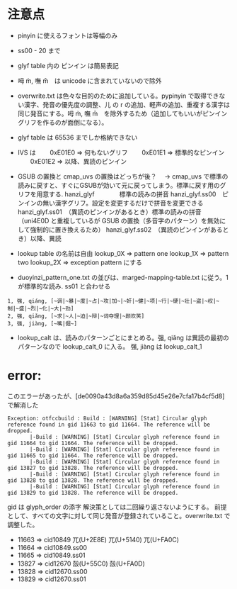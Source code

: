 # 注意点
- pinyin に使えるフォントは等幅のみ
- ss00 - 20 まで
- glyf table 内の ピンイン は簡易表記
- 呣 m̀, 嘸 m̄　は unicode に含まれていないので除外
- overwrite.txt は色々な目的のために追加している。pypinyin で取得できない漢字、発音の優先度の調整、儿 の r の追加、軽声の追加、重複する漢字は同じ発音にする。呣 m̀, 嘸 m̄　を除外するため（追加してもいいがピンイングリフを作るのが面倒になる）。
- glyf table は 65536 までしか格納できない
- IVS は 
　　0xE01E0 => 何もないグリフ
　　0xE01E1 => 標準的なピンイン
　　0xE01E2 => 以降、異読のピンイン
- GSUB の置換と cmap_uvs の置換はどっちが後？
 　-> cmap_uvs で標準の読みに戻すと、すぐにGSUBが効いて元に戻ってしまう。標準に戻す用のグリフを用意する.
  hanzi_glyf　　　　標準の読みの拼音
  hanzi_glyf.ss00　ピンインの無い漢字グリフ。設定を変更するだけで拼音を変更できる
  hanzi_glyf.ss01　（異読のピンインがあるとき）標準の読みの拼音（uni4E0D と重複しているが GSUB の置換（多音字のパターン）を無効にして強制的に置き換えるため）
  hanzi_glyf.ss02　（異読のピンインがあるとき）以降、異読　

- lookup table の名前は自由
lookup_0X => pattern one
lookup_1X => pattern two
lookup_2X => exception pattern
にする

- duoyinzi_pattern_one.txt の並びは、marged-mapping-table.txt に従う。1 が標準的な読み. ss01 と合わせる
```
1, 强, qiáng, [~调|~暴|~度|~占|~攻|加~|~奸|~健|~项|~行|~硬|~壮|~盗|~权|~制|~盛|~烈|~化|~大|~劲]
2, 强, qiǎng, [~求|~人|~迫|~辩|~词夺理|~颜欢笑]
3, 强, jiàng, [~嘴|倔~]
```
- lookup_calt は、読みのパターンごとにまとめる。强, qiǎng は異読の最初のパターンなので lookup_calt_0 に入る。 强, jiàng は lookup_calt_1 

# error:

このエラーがあったが、[de0090a43d8a6a359d85d45e26e7cfa17b4cf5d8] で解消した
```
Exception: otfccbuild : Build : [WARNING] [Stat] Circular glyph reference found in gid 11663 to gid 11664. The reference will be dropped.
       |-Build : [WARNING] [Stat] Circular glyph reference found in gid 11664 to gid 11664. The reference will be dropped.
       |-Build : [WARNING] [Stat] Circular glyph reference found in gid 11665 to gid 11664. The reference will be dropped.
       |-Build : [WARNING] [Stat] Circular glyph reference found in gid 13827 to gid 13828. The reference will be dropped.
       |-Build : [WARNING] [Stat] Circular glyph reference found in gid 13828 to gid 13828. The reference will be dropped.
       |-Build : [WARNING] [Stat] Circular glyph reference found in gid 13829 to gid 13828. The reference will be dropped.
```
gid は glyph_order の添字
解決策としては二回繰り返さないようにする。
前提として、すべての文字に対して同じ発音が登録されていること。overwrite.txt で調整した。
- 11663 => cid10849 ⺎(U+2E8E) 兀(U+5140) 兀(U+FA0C)
- 11664 => cid10849.ss00
- 11665 => cid10849.ss01
- 13827 => cid12670 嗀(U+55C0) 嗀(U+FA0D)
- 13828 => cid12670.ss00
- 13829 => cid12670.ss01